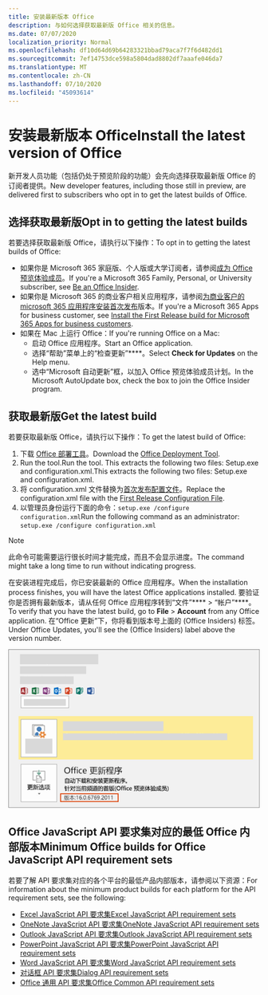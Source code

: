 ```yaml
---
title: 安装最新版本 Office
description: 与如何选择获取最新版 Office 相关的信息。
ms.date: 07/07/2020
localization_priority: Normal
ms.openlocfilehash: df10d64d69b64283321bbad79aca7f7f6d482dd1
ms.sourcegitcommit: 7ef14753dce598a5804dad8802df7aaafe046da7
ms.translationtype: MT
ms.contentlocale: zh-CN
ms.lasthandoff: 07/10/2020
ms.locfileid: "45093614"
---
```

# <a name="install-the-latest-version-of-office"></a><span data-ttu-id="f7ad0-103">安装最新版本 Office</span><span class="sxs-lookup"><span data-stu-id="f7ad0-103">Install the latest version of Office</span></span>

<span data-ttu-id="f7ad0-104">新开发人员功能（包括仍处于预览阶段的功能）会先向选择获取最新版 Office 的订阅者提供。</span><span class="sxs-lookup"><span data-stu-id="f7ad0-104">New developer features, including those still in preview, are delivered first to subscribers who opt in to get the latest builds of Office.</span></span>

## <a name="opt-in-to-getting-the-latest-builds"></a><span data-ttu-id="f7ad0-105">选择获取最新版</span><span class="sxs-lookup"><span data-stu-id="f7ad0-105">Opt in to getting the latest builds</span></span>

<span data-ttu-id="f7ad0-106">若要选择获取最新版 Office，请执行以下操作：</span><span class="sxs-lookup"><span data-stu-id="f7ad0-106">To opt in to getting the latest builds of Office:</span></span>

- <span data-ttu-id="f7ad0-107">如果你是 Microsoft 365 家庭版、个人版或大学订阅者，请参阅[成为 Office 预览体验成员](https://insider.office.com)。</span><span class="sxs-lookup"><span data-stu-id="f7ad0-107">If you're a Microsoft 365 Family, Personal, or University subscriber, see [Be an Office Insider](https://insider.office.com).</span></span>
- <span data-ttu-id="f7ad0-108">如果你是 Microsoft 365 的商业客户相关应用程序，请参阅[为商业客户的 microsoft 365 应用程序安装首次发布](https://support.office.com/article/Install-the-First-Release-build-for-Office-365-for-business-customers-4dd8ba40-73c0-4468-b778-c7b744d03ead)版本。</span><span class="sxs-lookup"><span data-stu-id="f7ad0-108">If you're a Microsoft 365 Apps for business customer, see [Install the First Release build for Microsoft 365 Apps for business customers](https://support.office.com/article/Install-the-First-Release-build-for-Office-365-for-business-customers-4dd8ba40-73c0-4468-b778-c7b744d03ead).</span></span>
- <span data-ttu-id="f7ad0-109">如果在 Mac 上运行 Office：</span><span class="sxs-lookup"><span data-stu-id="f7ad0-109">If you're running Office on a Mac:</span></span>
  - <span data-ttu-id="f7ad0-110">启动 Office 应用程序。</span><span class="sxs-lookup"><span data-stu-id="f7ad0-110">Start an Office application.</span></span>
  - <span data-ttu-id="f7ad0-111">选择“帮助”菜单上的“检查更新”\*\*\*\*。</span><span class="sxs-lookup"><span data-stu-id="f7ad0-111">Select **Check for Updates** on the Help menu.</span></span>
  - <span data-ttu-id="f7ad0-112">选中“Microsoft 自动更新”框，以加入 Office 预览体验成员计划。</span><span class="sxs-lookup"><span data-stu-id="f7ad0-112">In the Microsoft AutoUpdate box, check the box to join the Office Insider program.</span></span>

## <a name="get-the-latest-build"></a><span data-ttu-id="f7ad0-113">获取最新版</span><span class="sxs-lookup"><span data-stu-id="f7ad0-113">Get the latest build</span></span>

<span data-ttu-id="f7ad0-114">若要获取最新版 Office，请执行以下操作：</span><span class="sxs-lookup"><span data-stu-id="f7ad0-114">To get the latest build of Office:</span></span>

1. <span data-ttu-id="f7ad0-115">下载 [Office 部署工具](https://www.microsoft.com/download/details.aspx?id=49117)。</span><span class="sxs-lookup"><span data-stu-id="f7ad0-115">Download the [Office Deployment Tool](https://www.microsoft.com/download/details.aspx?id=49117).</span></span>
2. <span data-ttu-id="f7ad0-116">Run the tool.</span><span class="sxs-lookup"><span data-stu-id="f7ad0-116">Run the tool.</span></span> <span data-ttu-id="f7ad0-117">This extracts the following two files: Setup.exe and configuration.xml.</span><span class="sxs-lookup"><span data-stu-id="f7ad0-117">This extracts the following two files: Setup.exe and configuration.xml.</span></span>
3. <span data-ttu-id="f7ad0-118">将 configuration.xml 文件替换为[首次发布配置文件](https://raw.githubusercontent.com/OfficeDev/Office-Add-in-Commands-Samples/master/Tools/FirstReleaseConfig/configuration.xml)。</span><span class="sxs-lookup"><span data-stu-id="f7ad0-118">Replace the configuration.xml file with the [First Release Configuration File](https://raw.githubusercontent.com/OfficeDev/Office-Add-in-Commands-Samples/master/Tools/FirstReleaseConfig/configuration.xml).</span></span>
4. <span data-ttu-id="f7ad0-119">以管理员身份运行下面的命令：`setup.exe /configure configuration.xml`</span><span class="sxs-lookup"><span data-stu-id="f7ad0-119">Run the following command as an administrator:  `setup.exe /configure configuration.xml`</span></span>

> [!NOTE]
> <span data-ttu-id="f7ad0-120">此命令可能需要运行很长时间才能完成，而且不会显示进度。</span><span class="sxs-lookup"><span data-stu-id="f7ad0-120">The command might take a long time to run without indicating progress.</span></span>

<span data-ttu-id="f7ad0-121">在安装进程完成后，你已安装最新的 Office 应用程序。</span><span class="sxs-lookup"><span data-stu-id="f7ad0-121">When the installation process finishes, you will have the latest Office applications installed.</span></span> <span data-ttu-id="f7ad0-122">要验证你是否拥有最新版本，请从任何 Office 应用程序转到“文件”\*\*\*\* > “帐户”\*\*\*\*。</span><span class="sxs-lookup"><span data-stu-id="f7ad0-122">To verify that you have the latest build, go to **File** > **Account** from any Office application.</span></span> <span data-ttu-id="f7ad0-123">在“Office 更新”下，你将看到版本号上面的 (Office Insiders) 标签。</span><span class="sxs-lookup"><span data-stu-id="f7ad0-123">Under Office Updates, you'll see the (Office Insiders) label above the version number.</span></span>

![显示产品信息的屏幕截图（带有 Office Insiders 标签）](../images/office-insiders-label.png)

## <a name="minimum-office-builds-for-office-javascript-api-requirement-sets"></a><span data-ttu-id="f7ad0-125">Office JavaScript API 要求集对应的最低 Office 内部版本</span><span class="sxs-lookup"><span data-stu-id="f7ad0-125">Minimum Office builds for Office JavaScript API requirement sets</span></span>

<span data-ttu-id="f7ad0-126">若要了解 API 要求集对应的各个平台的最低产品内部版本，请参阅以下资源：</span><span class="sxs-lookup"><span data-stu-id="f7ad0-126">For information about the minimum product builds for each platform for the API requirement sets, see the following:</span></span>

- [<span data-ttu-id="f7ad0-127">Excel JavaScript API 要求集</span><span class="sxs-lookup"><span data-stu-id="f7ad0-127">Excel JavaScript API requirement sets</span></span>](../reference/requirement-sets/excel-api-requirement-sets.md)
- [<span data-ttu-id="f7ad0-128">OneNote JavaScript API 要求集</span><span class="sxs-lookup"><span data-stu-id="f7ad0-128">OneNote JavaScript API requirement sets</span></span>](../reference/requirement-sets/onenote-api-requirement-sets.md)
- [<span data-ttu-id="f7ad0-129">Outlook JavaScript API 要求集</span><span class="sxs-lookup"><span data-stu-id="f7ad0-129">Outlook JavaScript API requirement sets</span></span>](../reference/requirement-sets/outlook-api-requirement-sets.md)
- [<span data-ttu-id="f7ad0-130">PowerPoint JavaScript API 要求集</span><span class="sxs-lookup"><span data-stu-id="f7ad0-130">PowerPoint JavaScript API requirement sets</span></span>](../reference/requirement-sets/powerpoint-api-requirement-sets.md)
- [<span data-ttu-id="f7ad0-131">Word JavaScript API 要求集</span><span class="sxs-lookup"><span data-stu-id="f7ad0-131">Word JavaScript API requirement sets</span></span>](../reference/requirement-sets/word-api-requirement-sets.md)
- [<span data-ttu-id="f7ad0-132">对话框 API 要求集</span><span class="sxs-lookup"><span data-stu-id="f7ad0-132">Dialog API requirement sets</span></span>](../reference/requirement-sets/dialog-api-requirement-sets.md)
- [<span data-ttu-id="f7ad0-133">Office 通用 API 要求集</span><span class="sxs-lookup"><span data-stu-id="f7ad0-133">Office Common API requirement sets</span></span>](../reference/requirement-sets/office-add-in-requirement-sets.md)
